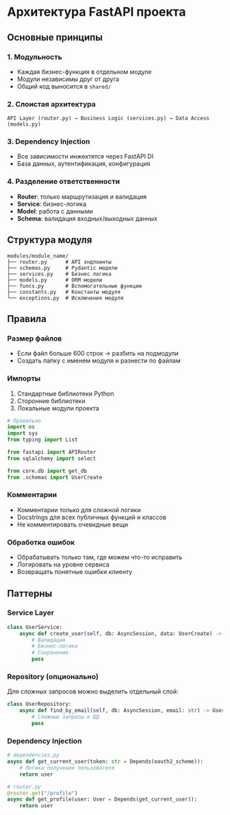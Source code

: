 # Архитектура FastAPI проекта

## Основные принципы

### 1. Модульность
- Каждая бизнес-функция в отдельном модуле
- Модули независимы друг от друга
- Общий код выносится в `shared/`

### 2. Слоистая архитектура
```
API Layer (router.py) → Business Logic (services.py) → Data Access (models.py)
```

### 3. Dependency Injection
- Все зависимости инжектятся через FastAPI DI
- База данных, аутентификация, конфигурация

### 4. Разделение ответственности
- **Router**: только маршрутизация и валидация
- **Service**: бизнес-логика
- **Model**: работа с данными
- **Schema**: валидация входных/выходных данных

## Структура модуля

```
modules/module_name/
├── router.py      # API эндпоинты
├── schemas.py     # Pydantic модели
├── services.py    # Бизнес логика
├── models.py      # ORM модели
├── funcs.py       # Вспомогательные функции
├── constants.py   # Константы модуля
└── exceptions.py  # Исключения модуля
```

## Правила

### Размер файлов
- Если файл больше 600 строк → разбить на подмодули
- Создать папку с именем модуля и разнести по файлам

### Импорты
1. Стандартные библиотеки Python
2. Сторонние библиотеки
3. Локальные модули проекта

```python
# Правильно
import os
import sys
from typing import List

from fastapi import APIRouter
from sqlalchemy import select

from core.db import get_db
from .schemas import UserCreate
```

### Комментарии
- Комментарии только для сложной логики
- Docstrings для всех публичных функций и классов
- Не комментировать очевидные вещи

### Обработка ошибок
- Обрабатывать только там, где можем что-то исправить
- Логировать на уровне сервиса
- Возвращать понятные ошибки клиенту

## Паттерны

### Service Layer
```python
class UserService:
    async def create_user(self, db: AsyncSession, data: UserCreate) -> User:
        # Валидация
        # Бизнес-логика
        # Сохранение
        pass
```

### Repository (опционально)
Для сложных запросов можно выделить отдельный слой:
```python
class UserRepository:
    async def find_by_email(self, db: AsyncSession, email: str) -> User:
        # Сложные запросы к БД
        pass
```

### Dependency Injection
```python
# dependencies.py
async def get_current_user(token: str = Depends(oauth2_scheme)):
    # Логика получения пользователя
    return user

# router.py
@router.get("/profile")
async def get_profile(user: User = Depends(get_current_user)):
    return user
```